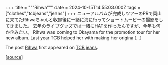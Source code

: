 +++
title = """Rihwa"""
date = 2024-10-15T14:55:03.000Z
tags = ["clothes","tcbjeans","jeans"]
+++
ニューアルバムが完成しツアーのPRで岡山に来てたRihwaちゃんと収録後に一緒に海に行ってショートムービーの撮影をしてきました。 去年のライブグッズでは一緒にHATを作ったんですが、今年も何か企みたい。 Rihwa was coming to Okayama for the promotion tour for her new album. Last year TCB helped her with making her origina \[…\]

The post [Rihwa](http://tcbjeans.com/2024/10/15/49535) first appeared on [TCB jeans](http://tcbjeans.com).

[[source]](http://tcbjeans.com/2024/10/15/49535)
